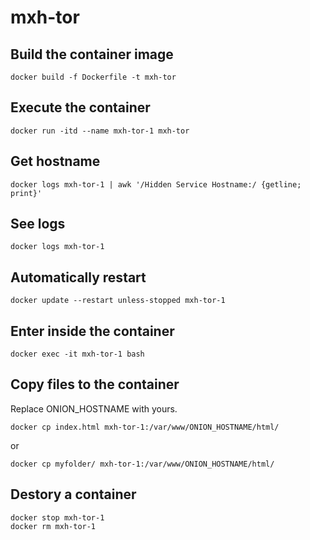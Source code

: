 
# mxh-tor

## Build the container image

    docker build -f Dockerfile -t mxh-tor

## Execute the container

    docker run -itd --name mxh-tor-1 mxh-tor

## Get hostname

    docker logs mxh-tor-1 | awk '/Hidden Service Hostname:/ {getline; print}'

## See logs

    docker logs mxh-tor-1

## Automatically restart

    docker update --restart unless-stopped mxh-tor-1

## Enter inside the container

    docker exec -it mxh-tor-1 bash

## Copy files to the container
Replace ONION_HOSTNAME with yours.

    docker cp index.html mxh-tor-1:/var/www/ONION_HOSTNAME/html/

or

    docker cp myfolder/ mxh-tor-1:/var/www/ONION_HOSTNAME/html/

## Destory a container

    docker stop mxh-tor-1
    docker rm mxh-tor-1
